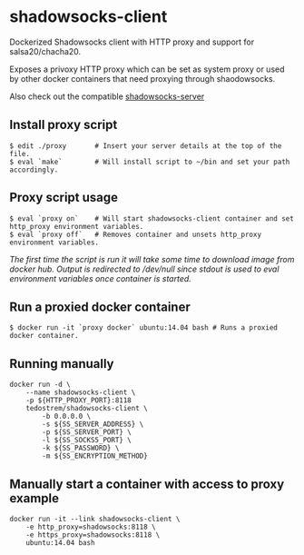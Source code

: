 # shadowsocks-client

Dockerized Shadowsocks client with HTTP proxy and support for salsa20/chacha20.

Exposes a privoxy HTTP proxy which can be set as system proxy or 
used by other docker containers that need proxying through shaodowsocks.

Also check out the compatible [shadowsocks-server](https://github.com/tedostrem/shadowsocks-server)

## Install proxy script
```
$ edit ./proxy       # Insert your server details at the top of the file. 
$ eval `make`        # Will install script to ~/bin and set your path accordingly.
```

## Proxy script usage
```
$ eval `proxy on`    # Will start shadowsocks-client container and set http_proxy environment variables.
$ eval `proxy off`   # Removes container and unsets http_proxy environment variables.
```
*The first time the script is run it will take some time to download image from
docker hub. Output is redirected to /dev/null since stdout is used to eval 
environment variables once container is started.*

## Run a proxied docker container
```
$ docker run -it `proxy docker` ubuntu:14.04 bash # Runs a proxied docker container. 
```

## Running manually
```
docker run -d \
	--name shadowsocks-client \
	-p ${HTTP_PROXY_PORT}:8118 
	tedostrem/shadowsocks-client \
		-b 0.0.0.0 \
		-s ${SS_SERVER_ADDRESS} \
		-p ${SS_SERVER_PORT} \
		-l ${SS_SOCKS5_PORT} \
		-k ${SS_PASSWORD} \
		-m ${SS_ENCRYPTION_METHOD}
```

## Manually start a container with access to proxy example
```
docker run -it --link shadowsocks-client \
	-e http_proxy=shadowsocks:8118 \
	-e https_proxy=shadowsocks:8118 \
	ubuntu:14.04 bash
```

